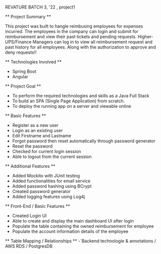 REVATURE BATCH 3, '22 , project1

** Project Summary **

This project was built to hangle reimbusing employees for expenses incurred. 
The employees in the company can login and submit for reimbursement and view their past tickets and pending requests.
Higher-UPS/Finance Managers can log in to view all reimbursement request and past history for all employees. Along with the authorization to approve and deny requests!!

** Technologies Involved **
- Spring Boot
- Angular

** Project Goal **
- To perform the required technologies and skills as a Java Full Stack
- To build an SPA (Single Page Application) from scratch.
- To deploy the running app on a server and viewable online

** Basic Features **
- Register as a new user
- Login as an existing user
- Edit Firstname and Lastname
- Forgot password then reset automatically through password generator
- Reset the password
- Checked for current login session
- Able to logout from the current session


** Additional Features **
- Added Mockito with JUnit testing 
- Added functionalities for email service
- Added password hashing using BCrypt
- Created password generator
- Added logging features using Log4j

** Front-End / Basic Features **
- Created Login UI
- Able to create and display the main dashboard UI after login
- Populate the table containing the owned reimbursement for employee
- Populate the account information details of the employee 

** Table Mapping / Relationships **
-`Backend technologie & annotations / AWS RDS / PostgresDB
